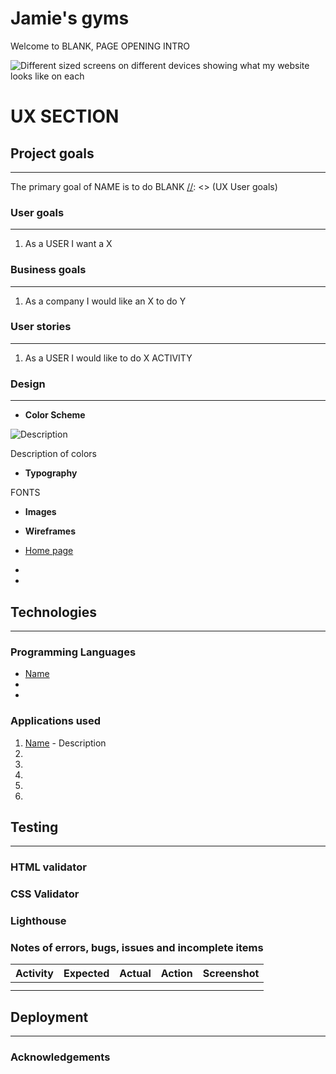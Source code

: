 # Jamie's gyms


[//]: <> (UX)

Welcome to BLANK, PAGE OPENING INTRO


![Different sized screens on different devices showing what my website looks like on each](LINK)


# UX SECTION

[//]: <> (UX Project goals)
## Project goals
---

The primary goal of NAME is to do BLANK
[//]: <> (UX User goals)

### User goals
---

1. As a USER I want a X

[//]: <> (UX Developer and business goals)

### Business goals
---

1. As a company I would like an X to do Y


[//]: <> (UX User stories)
### User stories
---

1. As a USER I would like to do X ACTIVITY

[//]: <> (UX Design choices)

### Design
---

- **Color Scheme**

![Description](link)

Description of colors
- **Typography**


FONTS
- **Images**

[//]: <> (UX Wireframes)
- **Wireframes**


- [Home page](link) 
- 
- 

[//]: <> (FEATURES)
[//]: <> (FEATURES Existing Features)
[//]: <> (FEATURES Left to implement)
[//]: <> (Technologies used)
## Technologies
---
### Programming Languages
* [Name](https://link.com/)
* 
* 

### Applications used

1. [Name](https://link.com/) - Description
2. 
3. 
4. 
5. 
6. 

## Testing
---
### HTML validator

### CSS Validator

### Lighthouse

### Notes of errors, bugs, issues and incomplete items
| Activity | Expected |  Actual  |  Action  | Screenshot |
|----------|----------|----------|----------|------------|
|          |          |          |          |            |
|          |          |          |          |            |
## Deployment
---

### Acknowledgements
